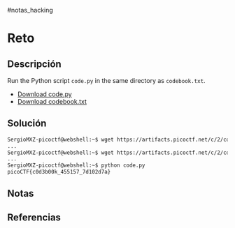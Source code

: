 #notas_hacking
# Reto
## Descripción
Run the Python script `code.py` in the same directory as `codebook.txt`.

- [Download code.py](https://artifacts.picoctf.net/c/2/code.py)
- [Download codebook.txt](https://artifacts.picoctf.net/c/2/codebook.txt)
## Solución
```bash
SergioMXZ-picoctf@webshell:~$ wget https://artifacts.picoctf.net/c/2/code.py
...
SergioMXZ-picoctf@webshell:~$ wget https://artifacts.picoctf.net/c/2/codebook.txt
...
SergioMXZ-picoctf@webshell:~$ python code.py
picoCTF{c0d3b00k_455157_7d102d7a}
``` 
## Notas

## Referencias
